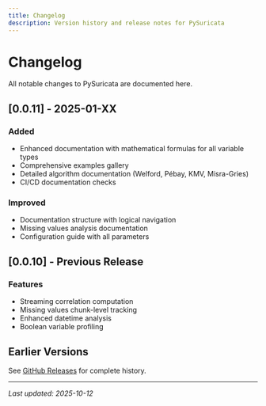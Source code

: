 ```yaml
---
title: Changelog
description: Version history and release notes for PySuricata
---
```


# Changelog

All notable changes to PySuricata are documented here.

## [0.0.11] - 2025-01-XX

### Added
- Enhanced documentation with mathematical formulas for all variable types
- Comprehensive examples gallery
- Detailed algorithm documentation (Welford, Pébay, KMV, Misra-Gries)
- CI/CD documentation checks

### Improved
- Documentation structure with logical navigation
- Missing values analysis documentation
- Configuration guide with all parameters

## [0.0.10] - Previous Release

### Features
- Streaming correlation computation
- Missing values chunk-level tracking
- Enhanced datetime analysis
- Boolean variable profiling

## Earlier Versions

See [GitHub Releases](https://github.com/alvarodiez20/pysuricata/releases) for complete history.

---

*Last updated: 2025-10-12*




